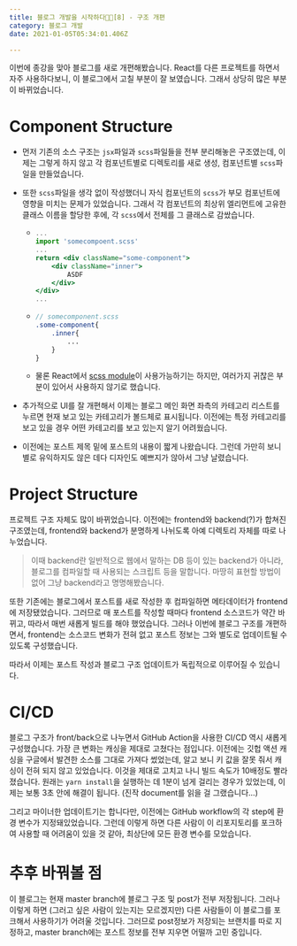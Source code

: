 ```yaml
---
title: 블로그 개발을 시작하다👨‍💻[8] - 구조 개편
category: 블로그 개발
date: 2021-01-05T05:34:01.406Z

---
```


이번에 종강을 맞아 블로그를 새로 개편해봤습니다. React를 다른 프로젝트를 하면서 자주 사용하다보니, 이 블로그에서 고칠 부분이 잘 보였습니다. 그래서 상당히 많은 부분이 바뀌었습니다.

# Component Structure

- 먼저 기존의 소스 구조는 `jsx`파일과 `scss`파일들을 전부 분리해놓은 구조였는데, 이제는 그렇게 하지 않고 각 컴포넌트별로 디렉토리를 새로 생성, 컴포넌트별 `scss`파일을 만들었습니다.

- 또한 `scss`파일을 생각 없이 작성했더니 자식 컴포넌트의 `scss`가 부모 컴포넌트에 영향을 미치는 문제가 있었습니다. 그래서 각 컴포넌트의 최상위 엘리먼트에 고유한 클래스 이름을 할당한 후에, 각 `scss`에서 전체를 그 클래스로 감쌌습니다.

  - ```jsx
    ...
    import 'somecompoent.scss'
    ...
    return <div className="some-component">
    	<div className="inner">
            ASDF
        </div>
    </div>
    ...
    ```

  - ```scss
    // somecomponent.scss 
    .some-component{
        .inner{
            ...
        }
    }
    ```

  - 물론 React에서 [scss module](https://create-react-app.dev/docs/adding-a-css-modules-stylesheet/)이 사용가능하기는 하지만, 여러가지 귀찮은 부분이 있어서 사용하지 않기로 했습니다.
  
- 추가적으로 UI를 잘 개편해서 이제는 블로그 메인 화면 좌측의 카테고리 리스트를 누르면 현재 보고 있는 카테고리가 볼드체로 표시됩니다. 이전에는 특정 카테고리를 보고 있을 경우 어떤 카테고리를 보고 있는지 알기 어려웠습니다.

- 이전에는 포스트 제목 밑에 포스트의 내용이 짧게 나왔습니다. 그런데 가만히 보니 별로 유익하지도 않은 데다 디자인도 예쁘지가 않아서 그냥 날렸습니다.

# Project Structure

프로젝트 구조 자체도 많이 바뀌었습니다. 이전에는 frontend와 backend(?)가 합쳐진 구조였는데, frontend와 backend가 분명하게 나뉘도록 아예 디렉토리 자체를 따로 나누었습니다.

>  이때 backend란 일반적으로 웹에서 말하는 DB 등이 있는 backend가 아니라, 블로그를 컴파일할 때 사용되는 스크립트 등을 말합니다. 마땅히 표현할 방법이 없어 그냥 backend라고 명명해봤습니다.

 또한 기존에는 블로그에서 포스트를 새로 작성한 후 컴파일하면 메타데이터가 frontend에 저장됐었습니다. 그러므로 매 포스트를 작성할 때마다 frontend 소스코드가 약간 바뀌고, 따라서 매번 새롭게 빌드를 해야 했었습니다. 그러나 이번에 블로그 구조를 개편하면서, frontend는 소스코드 변화가 전혀 없고 포스트 정보는 그와 별도로 업데이트될 수 있도록 구성했습니다.

따라서 이제는 포스트 작성과 블로그 구조 업데이트가 독립적으로 이루어질 수 있습니다.

# CI/CD

블로그 구조가 front/back으로 나누면서 GitHub Action을 사용한 CI/CD 역시 새롭게 구성했습니다. 가장 큰 변화는 캐싱을 제대로 고쳤다는 점입니다. 이전에는 깃헙 액션 캐싱을 구글에서 발견한 소스를 그대로 가져다 썼었는데, 알고 보니 키 값을 잘못 줘서 캐싱이 전혀 되지 않고 있었습니다. 이것을 제대로 고치고 나니 빌드 속도가 10배정도 빨라졌습니다. 원래는 `yarn install`을 실행하는 데 1분이 넘게 걸리는 경우가 있었는데, 이제는 보통 3초 안에 해결이 됩니다. (진작 document를 읽을 걸 그랬습니다...)

그리고 마이너한 업데이트기는 합니다만, 이전에는 GitHub workflow의 각 step에 환경 변수가 지정돼있었습니다. 그런데 이렇게 하면 다른 사람이 이 리포지토리를 포크하여 사용할 때 어려움이 있을 것 같아, 최상단에 모든 환경 변수를 모았습니다.

# 추후 바꿔볼 점

이 블로그는 현재 master branch에 블로그 구조 및 post가 전부 저장됩니다. 그러나 이렇게 하면 (그러고 싶은 사람이 있는지는 모르겠지만) 다른 사람들이 이 블로그를 포크해서 사용하기가 어려울 것입니다. 그러므로 post정보가 저장되는 브랜치를 따로 지정하고, master branch에는 포스트 정보를 전부 지우면 어떨까 고민 중입니다.